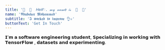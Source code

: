 ```yaml
---
title: '🌠  🎀  𝐻𝑒𝓁𝓁♡. 𝓂𝓎 𝓃𝒶𝓂𝑒 𝒾𝓈  🎀  🌠'
name: '𝕬𝖇𝖚𝖇𝖊𝖐𝖊𝖗 𝕸𝖔𝖍𝖆𝖒𝖒𝖊𝖉'
subtitle: '𝕴 𝖜𝖔𝖗𝖐𝖊𝖉 𝖙𝖔 𝖎𝖒𝖕𝖗𝖔𝖛𝖊 👌♕'
buttonText: 'Get In Touch'
---
```


𝗜'𝗺 𝗮 𝘀𝗼𝗳𝘁𝘄𝗮𝗿𝗲 𝗲𝗻𝗴𝗶𝗻𝗲𝗲𝗿𝗶𝗻𝗴 𝘀𝘁𝘂𝗱𝗲𝗻𝘁, 𝗦𝗽𝗲𝗰𝗶𝗮𝗹𝗶𝘇𝗶𝗻𝗴 𝗶𝗻 𝘄𝗼𝗿𝗸𝗶𝗻𝗴 𝘄𝗶𝘁𝗵 𝗧𝗲𝗻𝘀𝗼𝗿𝗙𝗹𝗼𝘄 , 𝗱𝗮𝘁𝗮𝘀𝗲𝘁𝘀 𝗮𝗻𝗱 𝗲𝘅𝗽𝗲𝗿𝗶𝗺𝗲𝗻𝘁𝗶𝗻𝗴.
